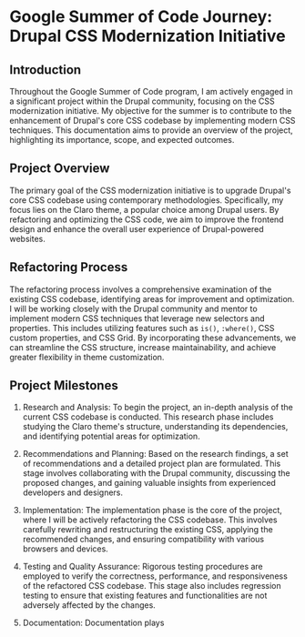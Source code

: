 # Google Summer of Code Journey: Drupal CSS Modernization Initiative

## Introduction

Throughout the Google Summer of Code program, I am actively engaged in a significant project within the Drupal community, focusing on the CSS modernization initiative. My objective for the summer is to contribute to the enhancement of Drupal's core CSS codebase by implementing modern CSS techniques. This documentation aims to provide an overview of the project, highlighting its importance, scope, and expected outcomes.

## Project Overview

The primary goal of the CSS modernization initiative is to upgrade Drupal's core CSS codebase using contemporary methodologies. Specifically, my focus lies on the Claro theme, a popular choice among Drupal users. By refactoring and optimizing the CSS code, we aim to improve the frontend design and enhance the overall user experience of Drupal-powered websites.

## Refactoring Process

The refactoring process involves a comprehensive examination of the existing CSS codebase, identifying areas for improvement and optimization. I will be working closely with the Drupal community and mentor to implement modern CSS techniques that leverage new selectors and properties. This includes utilizing features such as `is()`, `:where()`, CSS custom properties, and CSS Grid. By incorporating these advancements, we can streamline the CSS structure, increase maintainability, and achieve greater flexibility in theme customization.

## Project Milestones

1. Research and Analysis: To begin the project, an in-depth analysis of the current CSS codebase is conducted. This research phase includes studying the Claro theme's structure, understanding its dependencies, and identifying potential areas for optimization.

2. Recommendations and Planning: Based on the research findings, a set of recommendations and a detailed project plan are formulated. This stage involves collaborating with the Drupal community, discussing the proposed changes, and gaining valuable insights from experienced developers and designers.

3. Implementation: The implementation phase is the core of the project, where I will be actively refactoring the CSS codebase. This involves carefully rewriting and restructuring the existing CSS, applying the recommended changes, and ensuring compatibility with various browsers and devices.

4. Testing and Quality Assurance: Rigorous testing procedures are employed to verify the correctness, performance, and responsiveness of the refactored CSS codebase. This stage also includes regression testing to ensure that existing features and functionalities are not adversely affected by the changes.

5. Documentation: Documentation plays
